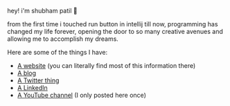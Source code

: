 hey! i'm shubham patil 👋

from the first time i touched run button in intellij till now, programming has changed my life forever, opening the door to so many creative avenues and allowing me to accomplish my dreams.   

Here are some of the things I have:

- [A website](https://shubhampatil.dev) (you can literally find most of this information there)
- [A blog](https://dev.to/shubhampatilsd/)
- [A Twitter thing](https://twitter.com/ShubhamPatilsd)
- [A LinkedIn](https://www.linkedin.com/in/shubham-patil-5352a3215/)
- [A YouTube channel](https://www.youtube.com/channel/UCExbrmSa1r97Q3AUNvkpdnQ) (I only posted here once)
